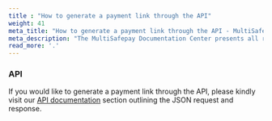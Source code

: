 ```yaml
---
title : "How to generate a payment link through the API"
weight: 41
meta_title: "How to generate a payment link through the API - MultiSafepay Support"
meta_description: "The MultiSafepay Documentation Center presents all relevant information about our Plugins and API. You can also find support pages for Payment Methods, Tools and General Questions as well as the contact details of our Support and Integration Teams."
read_more: '.'
---
```


### API

If you would like to generate a payment link through the API, please kindly visit our [API documentation](https://docs.multisafepay.com/api/#generating-a-payment-link) section outlining the JSON request and response.